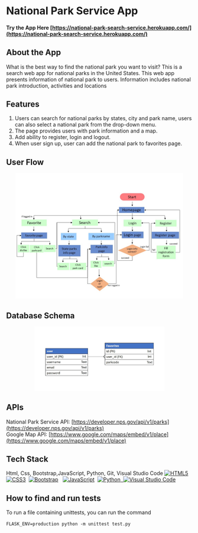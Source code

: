 # National Park Service App

#### Try the App Here  <span> [https://national-park-search-service.herokuapp.com/](https://national-park-search-service.herokuapp.com/) </span>



## About the App
What is the best way to find the national park you want to visit? This is a search web app for national parks in the United States. This web app presents information of national park to users. Information includes national park introduction, activities and locations

## Features

1. Users can search for national parks by states, city and park name, users can also select a national park from the drop-down menu.
2. The page provides users with park information and a map.
3. Add ability to register, login and logout.
4. When user sign up, user can add the national park to favorites page.


## User Flow
<div style="text-align:center">
<img src="/images/userflow.jpg" width="90%"></img>
</div>

## Database Schema
<div style="text-align:center">
<img src="/images/schema.JPG" width="70%" ></img>
</div>

## APIs
National Park Service API: [https://developer.nps.gov/api/v1/parks](https://developer.nps.gov/api/v1/parks)  
Google Map API: [https://www.google.com/maps/embed/v1/place](https://www.google.com/maps/embed/v1/place)

## Tech Stack
Html, Css, Bootstrap,JavaScript, Python, Git, Visual Studio Code
<a href="https://www.w3.org/TR/html5/" title="HTML5"><img src="https://cdn.jsdelivr.net/gh/devicons/devicon/icons/html5/html5-original.svg" alt="HTML5" width="21px" height="21px"></a> &nbsp;<a href="https://www.w3.org/TR/CSS/" title="CSS3"><img src="https://cdn.jsdelivr.net/gh/devicons/devicon/icons/css3/css3-original.svg" alt="CSS3" width="21px" height="21px"></a> &nbsp;<a href="https://getbootstrap.com/" title="Bootstrap"><img src="https://cdn.jsdelivr.net/gh/devicons/devicon/icons/bootstrap/bootstrap-original.svg" alt="Bootstrap" width="21px" height="21px"></a> &nbsp; <a href="https://developer.mozilla.org/en-US/docs/Web/JavaScript" title="JavaScript"><img src="https://cdn.jsdelivr.net/gh/devicons/devicon/icons/javascript/javascript-original.svg" alt="JavaScript" width="21px" height="21px"></a> &nbsp;<a href="https://www.python.org/" title="Python"><img src="https://cdn.jsdelivr.net/gh/devicons/devicon/icons/python/python-original.svg" alt="Python" width="21px" height="21px"> &nbsp;<a href="https://code.visualstudio.com/" title="Visual Studio Code"><img src="https://cdn.jsdelivr.net/gh/devicons/devicon/icons/vscode/vscode-original.svg" alt="Visual Studio Code" width="21px" height="21px"></a>

## How to find and run tests

To run a file containing unittests, you can run the command

```
FLASK_ENV=production python -m unittest test.py
```
